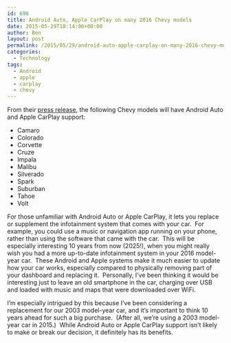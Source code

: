 ```yaml
---
id: 696
title: Android Auto, Apple CarPlay on many 2016 Chevy models
date: 2015-05-29T18:14:00+00:00
author: Ben
layout: post
permalink: /2015/05/29/android-auto-apple-carplay-on-many-2016-chevy-models/
categories:
  - Technology
tags:
  - Android
  - apple
  - carplay
  - chevy
---
```

From their [press release](http://media.gm.com/media/us/en/gm/news.detail.html/content/Pages/news/us/en/2015/may/0527-carplay.html), the following Chevy models will have Android Auto and Apple CarPlay support:

  * Camaro
  * Colorado
  * Corvette
  * Cruze
  * Impala
  * Malibu
  * Silverado
  * Spark
  * Suburban
  * Tahoe
  * Volt

For those unfamiliar with Android Auto or Apple CarPlay, it lets you replace or supplement the infotainment system that comes with your car.  For example, you could use a music or navigation app running on your phone, rather than using the software that came with the car.  This will be especially interesting 10 years from now (2025!), when you might really wish you had a more up-to-date infotainment system in your 2016 model-year car.  These Android and Apple systems make it much easier to update how your car works, especially compared to physically removing part of your dashboard and replacing it.  Personally, I&#8217;ve been thinking it would be interesting just to leave an old smartphone in the car, charging over USB and loaded with music and maps that were downloaded over WiFi.

I&#8217;m especially intrigued by this because I&#8217;ve been considering a replacement for our 2003 model-year car, and it&#8217;s important to think 10 years ahead for such a big purchase.  (After all, we&#8217;re using a 2003 model-year car in 2015.)  While Android Auto or Apple CarPlay support isn&#8217;t likely to make or break our decision, it definitely has its benefits.